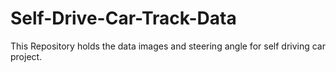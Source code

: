 # Self-Drive-Car-Track-Data
This Repository holds the data images and steering angle for self driving car project. 
